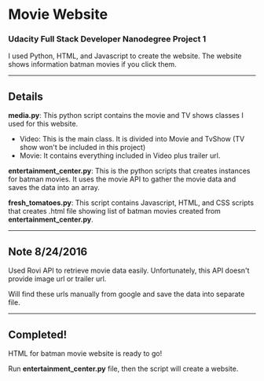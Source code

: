 # Movie Website
### Udacity Full Stack Developer Nanodegree Project 1
I used Python, HTML, and Javascript to create the website.
The website shows information batman movies if you click them.

---
Details
---------
**media.py**: This python script contains the movie and TV shows classes I used for this website.
- Video: This is the main class. It is divided into Movie and TvShow (TV show won't be included in this project)
- Movie: It contains everything included in Video plus trailer url.

**entertainment_center.py**: This is the python scripts that creates instances for batman movies. It uses the movie API to gather the movie data and saves the data into an array.

**fresh_tomatoes.py**: This script contains Javascript, HTML, and CSS scripts that creates .html file showing list of batman movies created from **entertainment_center.py**.

---
Note 8/24/2016
---------
Used Rovi API to retrieve movie data easily. Unfortunately, this API doesn't provide image url or trailer url.

Will find these urls manually from google and save the data into separate file.

---
Completed!
---------
HTML for batman movie website is ready to go!

Run **entertainment_center.py** file, then the script will create a website.